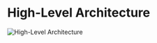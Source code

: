 # High-Level Architecture

![High-Level Architecture](https://github.com/karagulamos/jobsity-test/assets/16248072/12f1d0a1-9ef2-4889-9d5c-b7737bb62749)
